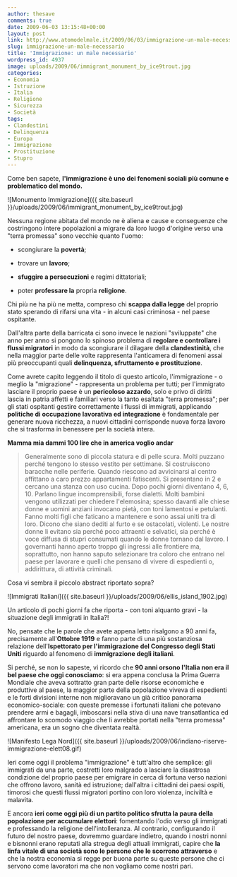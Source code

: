 ```yaml
---
author: thesave
comments: true
date: 2009-06-03 13:15:48+00:00
layout: post
link: http://www.atomodelmale.it/2009/06/03/immigrazione-un-male-necessario/
slug: immigrazione-un-male-necessario
title: 'Immigrazione: un male necessario'
wordpress_id: 4937
image: uploads/2009/06/immigrant_monument_by_ice9trout.jpg
categories:
- Economia
- Istruzione
- Italia
- Religione
- Sicurezza
- Società
tags:
- Clandestini
- Delinquenza
- Europa
- Immigrazione
- Prostituzione
- Stupro
---
```


Come ben sapete, **l'immigrazione è uno dei fenomeni sociali più comune e problematico del mondo.**

![Monumento Immigrazione]({{ site.baseurl }}/uploads/2009/06/immigrant_monument_by_ice9trout.jpg)

Nessuna regione abitata del mondo ne è aliena e cause e conseguenze che costringono intere popolazioni a migrare da loro luogo d'origine verso una "terra promessa" sono vecchie quanto l'uomo:

	
  - scongiurare la **povertà**;

	
  - trovare un **lavoro**;

	
  - **sfuggire a persecuzioni** e regimi dittatoriali;

	
  - poter **professare la** propria **religione**.

Chi più ne ha più ne metta, compreso chi **scappa dalla legge** del proprio stato sperando di rifarsi una vita - in alcuni casi criminosa - nel paese ospitante.

Dall'altra parte della barricata ci sono invece le nazioni "sviluppate" che anno per anno si pongono lo spinoso problema di **regolare e controllare i flussi migratori** in modo da scongiurare il dilagare della **clandestinità**, che nella maggior parte delle volte rappresenta l'anticamera di fenomeni assai più preoccupanti quali **delinquenza, sfruttamento e prostituzione**.

Come avrete capito leggendo il titolo di questo articolo, l'immigrazione - o meglio la "migrazione" - rappresenta un problema per tutti; per l'immigrato lasciare il proprio paese è un **pericoloso azzardo**, solo e privo di diritti lascia in patria affetti e familiari verso la tanto esaltata "terra promessa"; per gli stati ospitanti gestire correttamente i flussi di immigrati, applicando **politiche di occupazione lavorativa ed integrazione** è fondamentale per generare nuova ricchezza, a nuovi cittadini corrisponde nuova forza lavoro che si trasforma in benessere per la società intera.

**Mamma mia dammi 100 lire che in america voglio andar**

<blockquote>Generalmente sono di piccola statura e di pelle scura. Molti puzzano perché tengono lo stesso vestito per settimane. Si costruiscono baracche nelle periferie. Quando riescono ad avvicinarsi al centro affittano a caro prezzo appartamenti fatiscenti. Si presentano in 2 e cercano una stanza con uso cucina. Dopo pochi giorni diventano 4, 6, 10. Parlano lingue incomprensibili, forse dialetti. Molti bambini vengono utilizzati per chiedere l'elemosina; spesso davanti alle chiese donne e uomini anziani invocano pietà, con toni lamentosi e petulanti. Fanno molti figli che faticano a mantenere e sono assai uniti tra di loro. Dicono che siano dediti al furto e se ostacolati, violenti. Le nostre donne li evitano sia perché poco attraenti e selvatici, sia perché è voce diffusa di stupri consumati quando le donne tornano dal lavoro. I governanti hanno aperto troppo gli ingressi alle frontiere ma, soprattutto, non hanno saputo selezionare tra coloro che entrano nel paese per lavorare e quelli che pensano di vivere di espedienti o, addirittura, di attività criminali.</blockquote>

Cosa vi sembra il piccolo abstract riportato sopra?

![Immigrati Italiani]({{ site.baseurl }}/uploads/2009/06/ellis_island_1902.jpg)

Un articolo di pochi giorni fa che riporta - con toni alquanto gravi - la situazione degli immigrati in Italia?!

No, pensate che le parole che avete appena letto risalgono a 90 anni fa, precisamente all'**Ottobre 1919** e fanno parte di una più sostanziosa relazione dell'**Ispettorato per l'immigrazione del Congresso degli Stati Uniti** riguardo al fenomeno di **immigrazione degli italiani**.

Si perché, se non lo sapeste, vi ricordo che **90 anni orsono l'Italia non era il bel paese che oggi conosciamo**: si era appena conclusa la Prima Guerra Mondiale che aveva sottratto gran parte delle risorse economiche e produttive al paese, la maggior parte della popolazione viveva di espedienti e le forti divisioni interne non miglioravano un già critico panorama economico-sociale: con queste premesse i fortunati italiani che potevano prendere armi e bagagli, imboscarsi nella stiva di una nave transatlantica ed affrontare lo scomodo viaggio che li avrebbe portati nella "terra promessa" americana, era un sogno che diventata realtà.

![Manifesto Lega Nord]({{ site.baseurl }}/uploads/2009/06/indiano-riserve-immigrazione-elett08.gif)

Ieri come oggi il problema "immigrazione" è tutt'altro che semplice: gli immigrati da una parte, costretti loro malgrado a lasciare la disastrosa condizione del proprio paese per emigrare in cerca di fortuna verso nazioni che offrono lavoro, sanità ed istruzione; dall'altra i cittadini dei paesi ospiti, timorosi che questi flussi migratori portino con loro violenza, inciviltà e malavita.

E ancora **ieri come oggi più di un partito politico sfrutta la paura della popolazione per accumulare elettori**: fomentando l'odio verso gli immigrati e professando la religione dell'intolleranza. Al contrario, configurando il futuro del nostro paese, dovremmo guardare indietro, quando i nostri nonni e bisnonni erano reputati alla stregua degli attuali immigrati, capire che **la linfa vitale di una società sono le persone che le scorrono attraverso** e che la nostra economia si regge per buona parte su queste persone che ci servono come lavoratori ma che non vogliamo come nostri pari.
